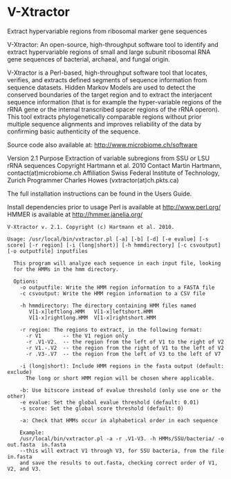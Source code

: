 # V-Xtractor
Extract hypervariable regions from ribosomal marker gene sequences

V-Xtractor: An open-source, high-throughput software tool to identify and extract hypervariable regions of small and large subunit ribosomal RNA gene sequences of bacterial, archaeal, and fungal origin. 

V-Xtractor is a Perl-based, high-throughput software tool that locates, verifies, and extracts defined segments of sequence information from sequence datasets. Hidden Markov Models are used to detect the conserved boundaries of the target region and to extract the interjacent sequence information (that is for example the hyper-variable regions of the rRNA gene or the internal transcribed spacer regions of the rRNA operon). This tool extracts phylogenetically comparable regions without prior multiple sequence alignments and improves reliability of the data by confirming basic authenticity of the sequence.

Source code also available at:
http://www.microbiome.ch/software

Version		2.1
Purpose		Extraction of variable subregions from SSU or LSU rRNA sequences
Copyright	Hartmann et al. 2010
Contact		Martin Hartmann, contact(at)microbiome.ch
Affiliation	Swiss Federal Institute of Technology, Zurich
Programmer	Charles Howes (vxtractor(at)ch.pkts.ca)

The full installation instructions can be found in the Users Guide.

Install dependencies prior to usage
Perl is available at http://www.perl.org/
HMMER is available at http://hmmer.janelia.org/

```
V-Xtractor v. 2.1. Copyright (c) Hartmann et al. 2010.

Usage: /usr/local/bin/vxtractor.pl [-a] [-b] [-d] [-e evalue] [-s score] [-r region] [-i (long|short)] [-h hmmdirectory] [-c csvoutput] [-o outputfile] inputfiles

  This program will analyze each sequence in each input file, looking
  for the HMMs in the hmm directory.

  Options:    
    -o outputfile: Write the HMM region information to a FASTA file
    -c csvoutput: Write the HMM region information to a CSV file

    -h hmmdirectory: The directory containing HMM files named
       V[1-x]leftlong.HMM   V[1-x]leftshort.HMM
       V[1-x]rightlong.HMM  V[1-x]rightshort.HMM

    -r region: The regions to extract, in the following format:
      -r V1       -- the V1 region only
      -r .V1-V2.  -- the region from the left of V1 to the right of V2
      -r V1.-.V2  -- the region from the right of V1 to the left of V2
      -r .V3-.V7  -- the region from the left of V3 to the left of V7

    -i (long|short): Include HMM regions in the fasta output (default: exclude)
      The long or short HMM region will be chosen where applicable.

    -b: Use bitscore instead of evalue threshold (only use one or the other)
    -e evalue: Set the global evalue threshold (default: 0.01)
    -s score: Set the global score threshold (default: 0)

    -a: Check that HMMs occur in alphabetical order in each sequence

    Example:
    /usr/local/bin/vxtractor.pl -a -r .V1-V3. -h HMMs/SSU/bacteria/ -o out.fasta  in.fasta
    --this will extract V1 through V3, for SSU bacteria, from the file in.fasta
    and save the results to out.fasta, checking correct order of V1, V2, and V3.
```
